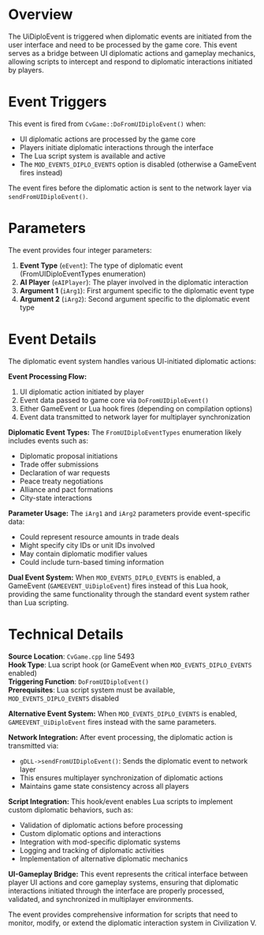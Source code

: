 # Overview

The UiDiploEvent is triggered when diplomatic events are initiated from the user interface and need to be processed by the game core. This event serves as a bridge between UI diplomatic actions and gameplay mechanics, allowing scripts to intercept and respond to diplomatic interactions initiated by players.

# Event Triggers

This event is fired from `CvGame::DoFromUIDiploEvent()` when:
- UI diplomatic actions are processed by the game core
- Players initiate diplomatic interactions through the interface
- The Lua script system is available and active
- The `MOD_EVENTS_DIPLO_EVENTS` option is disabled (otherwise a GameEvent fires instead)

The event fires before the diplomatic action is sent to the network layer via `sendFromUIDiploEvent()`.

# Parameters

The event provides four integer parameters:

1. **Event Type** (`eEvent`): The type of diplomatic event (FromUIDiploEventTypes enumeration)
2. **AI Player** (`eAIPlayer`): The player involved in the diplomatic interaction
3. **Argument 1** (`iArg1`): First argument specific to the diplomatic event type
4. **Argument 2** (`iArg2`): Second argument specific to the diplomatic event type

# Event Details

The diplomatic event system handles various UI-initiated diplomatic actions:

**Event Processing Flow:**
1. UI diplomatic action initiated by player
2. Event data passed to game core via `DoFromUIDiploEvent()`
3. Either GameEvent or Lua hook fires (depending on compilation options)
4. Event data transmitted to network layer for multiplayer synchronization

**Diplomatic Event Types:**
The `FromUIDiploEventTypes` enumeration likely includes events such as:
- Diplomatic proposal initiations
- Trade offer submissions
- Declaration of war requests
- Peace treaty negotiations
- Alliance and pact formations
- City-state interactions

**Parameter Usage:**
The `iArg1` and `iArg2` parameters provide event-specific data:
- Could represent resource amounts in trade deals
- Might specify city IDs or unit IDs involved
- May contain diplomatic modifier values
- Could include turn-based timing information

**Dual Event System:**
When `MOD_EVENTS_DIPLO_EVENTS` is enabled, a GameEvent (`GAMEEVENT_UiDiploEvent`) fires instead of this Lua hook, providing the same functionality through the standard event system rather than Lua scripting.

# Technical Details

**Source Location**: `CvGame.cpp` line 5493  
**Hook Type**: Lua script hook (or GameEvent when `MOD_EVENTS_DIPLO_EVENTS` enabled)  
**Triggering Function**: `DoFromUIDiploEvent()`  
**Prerequisites**: Lua script system must be available, `MOD_EVENTS_DIPLO_EVENTS` disabled  

**Alternative Event System:**
When `MOD_EVENTS_DIPLO_EVENTS` is enabled, `GAMEEVENT_UiDiploEvent` fires instead with the same parameters.

**Network Integration:**
After event processing, the diplomatic action is transmitted via:
- `gDLL->sendFromUIDiploEvent()`: Sends the diplomatic event to network layer
- This ensures multiplayer synchronization of diplomatic actions
- Maintains game state consistency across all players

**Script Integration:**
This hook/event enables Lua scripts to implement custom diplomatic behaviors, such as:
- Validation of diplomatic actions before processing
- Custom diplomatic options and interactions
- Integration with mod-specific diplomatic systems
- Logging and tracking of diplomatic activities
- Implementation of alternative diplomatic mechanics

**UI-Gameplay Bridge:**
This event represents the critical interface between player UI actions and core gameplay systems, ensuring that diplomatic interactions initiated through the interface are properly processed, validated, and synchronized in multiplayer environments.

The event provides comprehensive information for scripts that need to monitor, modify, or extend the diplomatic interaction system in Civilization V.